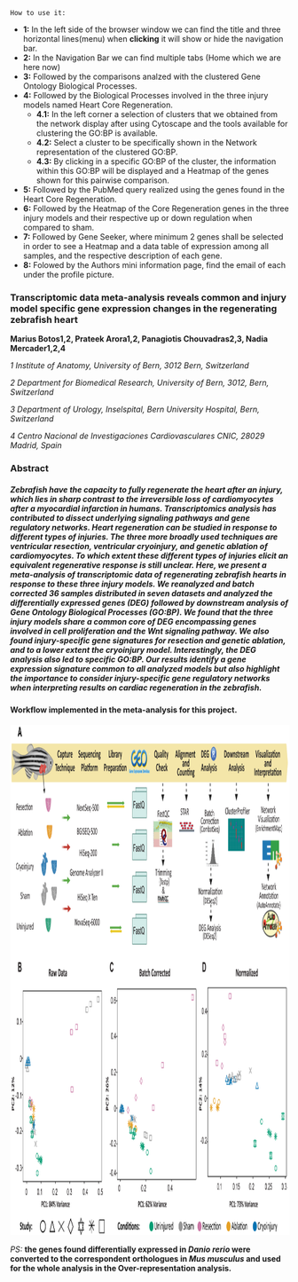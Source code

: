 	How to use it:

* **1:** In the left side of the browser window we can find the title and three horizontal lines(menu) when **clicking** it will show or hide the navigation bar.
* **2:** In the Navigation Bar we can find multiple tabs (Home which we are here now)
* **3:** Followed by the comparisons analzed with the clustered Gene Ontology Biological Processes.
* **4:** Followed by the Biological Processes involved in the three injury models named Heart Core Regeneration.  
	* **4.1:** In the left corner a selection of clusters that we obtained from the network display after using Cytoscape and the tools available for clustering the GO:BP is available.  
	* **4.2:** Select a cluster to be specifically shown in the Network representation of the clustered GO:BP.  
	* **4.3:** By clicking in a specific GO:BP of the cluster, the information within this GO:BP will be displayed and a Heatmap of the genes shown for this pairwise comparison.   
* **5:** Followed by the PubMed query realized using the genes found in the Heart Core Regeneration.
* **6:** Followed by the Heatmap of the Core Regeneration genes in the three injury models and their respective up or down regulation when compared to sham.
* **7:** Followed by Gene Seeker, where minimum 2 genes shall be selected in order to see a Heatmap and a data table of expression among all samples, and the respective description of each gene.
* **8:** Folowed by the Authors mini information page, find the email of each under the profile picture.

###	**Transcriptomic data meta-analysis reveals common and injury model specific gene expression changes in the regenerating zebrafish heart**
   
**Marius Botos1,2, Prateek Arora1,2, Panagiotis Chouvadras2,3, Nadia Mercader1,2,4**
   
*1 Institute of Anatomy, University of Bern, 3012 Bern, Switzerland*
   
*2 Department for Biomedical Research, University of Bern, 3012, Bern, Switzerland*
   
*3 Department of Urology, Inselspital, Bern University Hospital, Bern, Switzerland*

*4 Centro Nacional de Investigaciones Cardiovasculares CNIC, 28029 Madrid, Spain*
 
###	**Abstract**

##### Zebrafish have the capacity to fully regenerate the heart after an injury, which lies in sharp contrast to the irreversible loss of cardiomyocytes after a myocardial infarction in humans. Transcriptomics analysis has contributed to dissect underlying signaling pathways and gene regulatory networks. Heart regeneration can be studied in response to different types of injuries. The three more broadly used techniques are ventricular resection, ventricular cryoinjury, and genetic ablation of cardiomyocytes. To which extent these different types of injuries elicit an equivalent regenerative response is still unclear.  Here, we present a meta-analysis of transcriptomic data of regenerating zebrafish hearts in response to these three injury models. We reanalyzed and batch corrected 36 samples distributed in seven datasets and analyzed the differentially expressed genes (DEG) followed by downstream analysis of Gene Ontology Biological Processes (GO:BP). We found that the three injury models share a common core of DEG encompassing genes involved in cell proliferation and the Wnt signaling pathway. We also found injury-specific gene signatures for resection and genetic ablation, and to a lower extent the cryoinjury model.  Interestingly, the DEG analysis also led to specific GO:BP. Our results identify a gene expression signature common to all analyzed models but also highlight the importance to consider injury-specific gene regulatory networks when interpreting results on cardiac regeneration in the zebrafish.  

#### Workflow implemented in the meta-analysis for this project.

<img alt="alt_text" width="1080px" height="920px" src="Figure1_corrected_Shape_and_Index_v4_calibri-2.png"/>


*PS:* **the genes found differentially expressed in *Danio rerio* were converted to the correspondent orthologues in *Mus musculus* and used for the whole analysis in the Over-representation analysis.**

